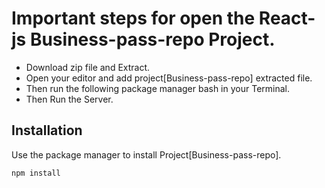 # Important steps for open the React-js Business-pass-repo Project.

* Download zip file and Extract.
* Open your editor and add project[Business-pass-repo] extracted file.
* Then run the following package manager bash in your Terminal.
* Then Run the Server.

## Installation

Use the package manager to install Project[Business-pass-repo].

```bash
npm install
```